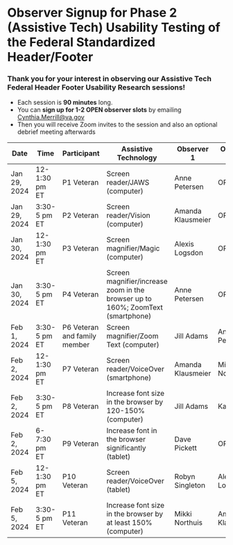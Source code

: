 # Observer Signup for Phase 2 (Assistive Tech) Usability Testing of the Federal Standardized Header/Footer

### Thank you for your interest in observing our Assistive Tech Federal Header Footer Usability Research sessions!
- Each session is **90 minutes** long.
- You can **sign up for 1-2 OPEN observer slots** by emailing Cynthia.Merrill@va.gov 
- Then you will receive Zoom invites to the session and also an optional debrief meeting afterwards


Date | Time | Participant | Assistive Technology | Observer 1 | Observer 2 
------------------|--------------|---------|----------|-----|------
Jan 29, 2024 | 12-1:30 pm ET | P1 Veteran  |Screen reader/JAWS (computer)| Anne Petersen | OPEN 
Jan 29, 2024 | 3:30-5 pm ET | P2 Veteran  |Screen reader/Vision (computer)| Amanda Klausmeier | OPEN
Jan 30, 2024 | 12-1:30 pm ET | P3 Veteran  |Screen magnifier/Magic (computer) | Alexis Logsdon | OPEN 
Jan 30, 2024 | 3:30-5 pm ET | P4 Veteran  |Screen magnifier/increase zoom in the browser up to 160%; ZoomText (smartphone) | Anne Petersen | OPEN 
Feb 1, 2024 | 3:30-5 pm ET | P6 Veteran and family member | Screen magnifier/Zoom Text (computer)| Jill Adams | Anne Petersen
Feb 2, 2024 | 12-1:30 pm ET | P7 Veteran  | Screen reader/VoiceOver (smartphone)| Amanda Klausmeier | Mikki Northuis 
Feb 2, 2024 | 3:30-5 pm ET | P8 Veteran  | Increase font size in the browser by 120-150% (computer)| Jill Adams | Kaitlin Fink
Feb 2, 2024 | 6-7:30 pm ET | P9 Veteran  |Increase font in the browser significantly (tablet)| Dave Pickett | OPEN
Feb 5, 2024 | 12-1:30 pm ET | P10 Veteran |Screen reader/VoiceOver (tablet) | Robyn Singleton | Alexis Logsdon 
Feb 5, 2024 | 3:30-5 pm ET | P11 Veteran | Increase font size in the browser by at least 150% (computer)| Mikki Northuis | Amanda Klausmeier 